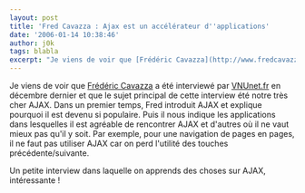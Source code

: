 ```yaml
---
layout: post
title: 'Fred Cavazza : Ajax est un accélérateur d''applications'
date: '2006-01-14 10:38:46'
author: j0k
tags: blabla
excerpt: "Je viens de voir que [Frédéric Cavazza](http://www.fredcavazza.net/) a été interviewé par [VNUnet.fr](http://www.vnunet.fr/actualite/gds_comptes/applications/20051222009) en décembre dernier et que le sujet principal de cette interview été notre très cher AJAX.     \nDans un premier temps, Fred introduit AJAX et explique pourquoi il est devenu si      …"
---
```


Je viens de voir que [Frédéric Cavazza](http://www.fredcavazza.net/) a été interviewé par [VNUnet.fr](http://www.vnunet.fr/actualite/gds_comptes/applications/20051222009) en décembre dernier et que le sujet principal de cette interview été notre très cher AJAX.
Dans un premier temps, Fred introduit AJAX et explique pourquoi il est devenu si populaire. Puis il nous indique les applications dans lesquelles il est agréable de rencontrer AJAX et d'autres où il ne vaut mieux pas qu'il y soit. Par exemple, pour une navigation de pages en pages, il ne faut pas utiliser AJAX car on perd l'utilité des touches précédente/suivante.

Un petite interview dans laquelle on apprends des choses sur AJAX, intéressante !
